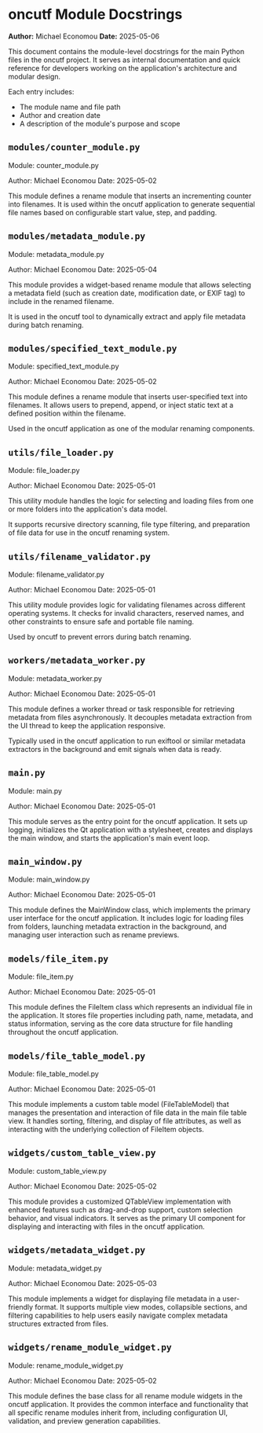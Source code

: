 # oncutf Module Docstrings

**Author:** Michael Economou
**Date:** 2025-05-06

This document contains the module-level docstrings for the main Python files
in the oncutf project. It serves as internal documentation and quick reference
for developers working on the application's architecture and modular design.

Each entry includes:
- The module name and file path
- Author and creation date
- A description of the module's purpose and scope

## `modules/counter_module.py`
Module: counter_module.py

Author: Michael Economou
Date: 2025-05-02

This module defines a rename module that inserts an incrementing counter
into filenames. It is used within the oncutf application to generate
sequential file names based on configurable start value, step, and padding.

## `modules/metadata_module.py`
Module: metadata_module.py

Author: Michael Economou
Date: 2025-05-04

This module provides a widget-based rename module that allows selecting
a metadata field (such as creation date, modification date, or EXIF tag)
to include in the renamed filename.

It is used in the oncutf tool to dynamically extract and apply file
metadata during batch renaming.

## `modules/specified_text_module.py`
Module: specified_text_module.py

Author: Michael Economou
Date: 2025-05-02

This module defines a rename module that inserts user-specified text
into filenames. It allows users to prepend, append, or inject static
text at a defined position within the filename.

Used in the oncutf application as one of the modular renaming components.

## `utils/file_loader.py`
Module: file_loader.py

Author: Michael Economou
Date: 2025-05-01

This utility module handles the logic for selecting and loading files
from one or more folders into the application's data model.

It supports recursive directory scanning, file type filtering, and
preparation of file data for use in the oncutf renaming system.

## `utils/filename_validator.py`
Module: filename_validator.py

Author: Michael Economou
Date: 2025-05-01

This utility module provides logic for validating filenames across
different operating systems. It checks for invalid characters, reserved
names, and other constraints to ensure safe and portable file naming.

Used by oncutf to prevent errors during batch renaming.

## `workers/metadata_worker.py`
Module: metadata_worker.py

Author: Michael Economou
Date: 2025-05-01

This module defines a worker thread or task responsible for retrieving
metadata from files asynchronously. It decouples metadata extraction
from the UI thread to keep the application responsive.

Typically used in the oncutf application to run exiftool or similar
metadata extractors in the background and emit signals when data is ready.

## `main.py`
Module: main.py

Author: Michael Economou
Date: 2025-05-01

This module serves as the entry point for the oncutf application.
It sets up logging, initializes the Qt application with a stylesheet, creates
and displays the main window, and starts the application's main event loop.

## `main_window.py`
Module: main_window.py

Author: Michael Economou
Date: 2025-05-01

This module defines the MainWindow class, which implements the primary user interface
for the oncutf application. It includes logic for loading files from folders, launching
metadata extraction in the background, and managing user interaction such as rename previews.

## `models/file_item.py`
Module: file_item.py

Author: Michael Economou
Date: 2025-05-01

This module defines the FileItem class which represents an individual file
in the application. It stores file properties including path, name, metadata,
and status information, serving as the core data structure for file handling
throughout the oncutf application.

## `models/file_table_model.py`
Module: file_table_model.py

Author: Michael Economou
Date: 2025-05-01

This module implements a custom table model (FileTableModel) that manages
the presentation and interaction of file data in the main file table view.
It handles sorting, filtering, and display of file attributes, as well as
interacting with the underlying collection of FileItem objects.

## `widgets/custom_table_view.py`
Module: custom_table_view.py

Author: Michael Economou
Date: 2025-05-02

This module provides a customized QTableView implementation with enhanced
features such as drag-and-drop support, custom selection behavior, and
visual indicators. It serves as the primary UI component for displaying
and interacting with files in the oncutf application.

## `widgets/metadata_widget.py`
Module: metadata_widget.py

Author: Michael Economou
Date: 2025-05-03

This module implements a widget for displaying file metadata in a
user-friendly format. It supports multiple view modes, collapsible
sections, and filtering capabilities to help users easily navigate
complex metadata structures extracted from files.

## `widgets/rename_module_widget.py`
Module: rename_module_widget.py

Author: Michael Economou
Date: 2025-05-02

This module defines the base class for all rename module widgets in the
oncutf application. It provides the common interface and functionality
that all specific rename modules inherit from, including configuration
UI, validation, and preview generation capabilities.

